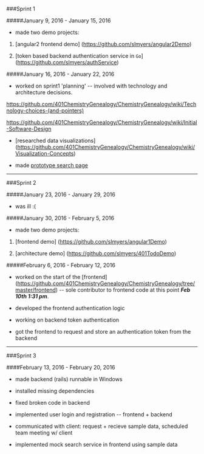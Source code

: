 ###Sprint 1

#####January 9, 2016 - January 15, 2016

* made two demo projects: 

1. [angular2 frontend demo] (https://github.com/slmyers/angular2Demo)  

2. [token based backend authentication service in `Go`] (https://github.com/slmyers/authService)
 

#####January 16, 2016 - January 22, 2016
* worked on sprint1 'planning' -- involved with technology and architecture decisions. 

https://github.com/401ChemistryGenealogy/ChemistryGenealogy/wiki/Technology-choices-(and-pointers) 

https://github.com/401ChemistryGenealogy/ChemistryGenealogy/wiki/Initial-Software-Design 

* [researched data visualizations] (https://github.com/401ChemistryGenealogy/ChemistryGenealogy/wiki/Visualization-Concepts)

* made [prototype search page](http://401chemistrygenealogy.github.io/)

---

###Sprint 2

#####January 23, 2016 - January 29, 2016
* was ill :( 

#####January 30, 2016 - February 5, 2016
* made two demo projects: 

1. [frontend demo] (https://github.com/slmyers/angular1Demo)

2. [architecture demo] (https://github.com/slmyers/401TodoDemo)

#####February 6, 2016 - February 12, 2016
* worked on the start of the [frontend]  (https://github.com/401ChemistryGenealogy/ChemistryGenealogy/tree/master/frontend) -- sole contributor to frontend code at this point ___Feb 10th 1:31 pm___.

* developed the frontend authentication logic 

* working on backend token authentication 

* got the frontend to request and store an authentication token from the backend 

---

###Sprint 3

####February 13, 2016 - February 20, 2016
* made backend (rails) runnable in Windows

* installed missing dependencies 

* fixed broken code in backend 

* implemented user login and registration -- frontend + backend

* communicated with client: request + recieve sample data, scheduled team meeting w/ client

* implemented mock search service in frontend using sample data
